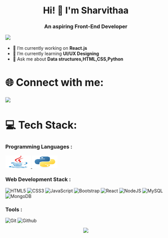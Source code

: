 <h1 align="center">Hi! 👋 I'm Sharvithaa</h1>
<h3 align="center">An aspiring Front-End Developer</h3>

<p><img src="https://komarev.com/ghpvc/?username=sharvithaa"></p>

- 🔭 I’m currently working on <b>React.js</b><br>
- 🌱 I’m currently learning <b>UI/UX Designing</b><br>
- 💬 Ask me about <b>Data structures,HTML,CSS,Python</b>


<h2 style="font-size:32px; font-weight: bold;">🌐 Connect with me:</h2>
<p align="left">
  <a href="https://www.linkedin.com/in/sharvithaa-dharmalingam-87b53a24b/"><img src="https://img.shields.io/badge/linkedin-%231E77B5.svg?&style=for-the-badge&logo=linkedin&logoColor=white alt=linkedin style="margin-bottom: 5px;" /></a>
 </p>
 
<h2 style="font-size:32px;font-weight: bold;">💻 Tech Stack:</h2>
    <h3 align="left">Programming Languages :</h3>
    <a href="https://www.java.com" target="_blank" rel="noreferrer"> <img src="https://raw.githubusercontent.com/devicons/devicon/master/icons/java/java-original.svg" alt="java" width="80" height="40"/> </a>
<a href="https://www.python.org" target="_blank" rel="noreferrer"> <img src="https://raw.githubusercontent.com/devicons/devicon/master/icons/python/python-original.svg" alt="python" width="80" height="40"/> </a>

<h3 align="left">Web Development Stack :</h3>
 
![HTML5](https://img.shields.io/badge/html5-%23E34F26.svg?style=for-the-badge&logo=html5&logoColor=white)
![CSS3](https://img.shields.io/badge/css3-%231572B6.svg?style=for-the-badge&logo=css3&logoColor=white)
![JavaScript](https://img.shields.io/badge/javascript-%23323330.svg?style=for-the-badge&logo=javascript&logoColor=%23F7DF1E)
![Bootstrap](https://img.shields.io/badge/Bootstrap-563D7C?style=for-the-badge&logo=bootstrap&logoColor=white)
![React](https://img.shields.io/badge/react-%2320232a.svg?style=for-the-badge&logo=react&logoColor=%2361DAFB)
![NodeJS](https://img.shields.io/badge/node.js-6DA55F?style=for-the-badge&logo=node.js&logoColor=white) 
![MySQL](https://img.shields.io/badge/mysql-%2300f.svg?style=for-the-badge&logo=mysql&logoColor=white) 
![MongoDB](https://img.shields.io/badge/MongoDB-%234ea94b.svg?style=for-the-badge&logo=mongodb&logoColor=white)

<h3 align="left">Tools :</h3>

 ![Git](https://img.shields.io/badge/git-f34f29?style=for-the-badge&logo=git&logoColor=white)
 ![Github](https://img.shields.io/badge/github-%23000000.svg?style=for-the-badge&logo=github&logoColor=white)

<p align="center">
  <a href="#">
    <img src="https://github-readme-streak-stats.herokuapp.com/?user=sharvithaa" />
  </a>
</p>
<!--Here are some ideas to get you started:

- 🔭 I’m currently working on ...
- 🌱 I’m currently learning ...
- 👯 I’m looking to collaborate on ...
- 🤔 I’m looking for help with ...
- 💬 Ask me about ...
- 📫 How to reach me: ...
- 😄 Pronouns: ...
- ⚡ Fun fact: ...
-->
